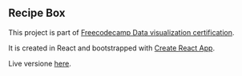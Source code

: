 ## Recipe Box 

This project is part of [Freecodecamp Data visualization certification](https://www.freecodecamp.com/challenges/build-a-recipe-box).  

It is created in React and bootstrapped with [Create React App](https://github.com/facebookincubator/create-react-app).

Live versione [here](http://elisabestetti.net/recipebox/index.html).


